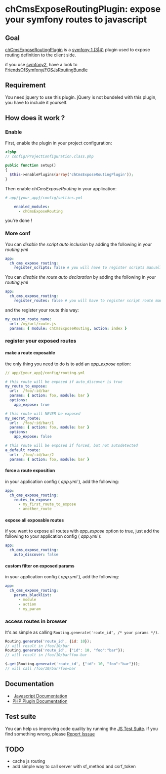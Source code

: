 chCmsExposeRoutingPlugin: expose your symfony routes to javascript
==================================================================

Goal
----

[chCmsExposeRoutingPlugin](http://themouette.github.com/chCmsExposeRoutingPlugin/) is a 
[symfony 1.(3|4)](http://www.symfony-project.org/) plugin used to expose routing definition
to the client side.

if you use [symfony2](http://symfony.com/), have a look to [FriendsOfSymfony/FOSJsRoutingBundle](https://github.com/FriendsOfSymfony/FOSJsRoutingBundle) 


Requirement
-----------

You need jquery to use this plugin. jQuery is not bundeled with this plugin, you have to include it yourself.

How does it work ?
------------------

### Enable

First, enable the plugin in your project configuration:

```php
<?php
// config/ProjectConfiguration.class.php

public function setup()
{
  $this->enablePlugins(array('chCmsExposeRoutingPlugin'));
}
```

Then enable *chCmsExposeRouting* in your application:

```yml
# app/{your_app}/config/settins.yml

    enabled_modules:
      - chCmsExposeRouting
```

you're done !

### More conf

You can *disable the script auto inclusion* by adding the following in your *routing.yml*

```yml
app:
  ch_cms_expose_routing:
    register_scripts: false # you will have to register scripts manually
```

You can *disable the route auto declaration* by adding the following in your *routing.yml*

```yml
app:
  ch_cms_expose_routing:
    register_routes: false # you will have to register script route manually
```

and the register your route this way:

```yml
my_custom_route_name:
  url: /my/url/route.js
  params: { module: chCmsExposeRouting, action: index }
```

### register your exposed routes

#### make a route exposable

the only thing you need to do is to add an _app_expose_ option:

```yml
// app/{your_app}/config/routing.yml

# this route will be exposed if auto_discover is true
my_route_to_expose:
  url:  /foo/:id/bar
  params: { action: foo, module: bar }
  options:
    app_expose: true

# this route will NEVER be exposed
my_secret_route:
  url:  /foo/:id/bar/1
  params: { action: foo, module: bar }
  options:
    app_expose: false

# this route will be exposed if forced, but not autodetected
a_default route:
  url:  /foo/:id/bar/2
  params: { action: foo, module: bar }
```

#### force a route exposition

in your application config ( _app.yml_ ), add the following:

```yml
app:
  ch_cms_expose_routing:
    routes_to_expose:
      - my_first_route_to_expose
      - another_route
```

#### expose all exposable routes

if you want to expose all routes with _app_expose_ option to true, 
just add the following to your application config ( _app.yml_ ):

```yml
app:
  ch_cms_expose_routing:
    auto_discover: false
```

#### custom filter on exposed params

in your application config ( _app.yml_ ), add the following:

```yml
app:
  ch_cms_expose_routing:
    params_blacklist:
      - module
      - action
      - my_param
```

### access routes in browser

It's as simple as calling `Routing.generate('route_id', /* your params */)`.

```js
Routing.generate('route_id', {id: 10});
// will result in /foo/10/bar
Routing.generate('route_id', {"id": 10, "foo":"bar"});
// will result in /foo/10/bar?foo-bar

$.get(Routing.generate('route_id', {"id": 10, "foo":"bar"}));
// will call /foo/10/bar?foo=bar
```
Documentation
----

*  [Javascript Documentation](./doc/js/index.html)
* [PHP Plugin Documentation](./doc/php/index.html)

Test suite
----
You can help us improving code quality by running the [JS Test Suite](test/js/index.html).
if you find something wrong, please [Report Isssue](https://github.com/carpe-hora/chCmsExposeRoutingPlugin/issues)

TODO
----

* cache js routing
* add simple way to call server with sf_method and csrf_token
